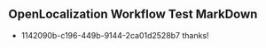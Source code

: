 ## OpenLocalization Workflow Test MarkDown
* 1142090b-c196-449b-9144-2ca01d2528b7 thanks!

<!--HONumber=Jul16_HO3-->


